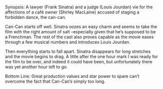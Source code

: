 Synopsis: A lawyer (Frank Sinatra) and a judge (Louis Jourdan) vie for the affections of a café owner (Shirley MacLaine) accused of staging a forbidden dance, the can-can.

Can-Can starts off well.  Sinatra oozes an easy charm and seems to take the film with the right amount of salt –especially given that he’s supposed to be a Frenchman.  The rest of the cast also proves capable as the movie eases through a few musical numbers and introduces Louis Jourdan.

Then everything starts to fall apart.  Sinatra disappears for long stretches and the movie begins to drag.  A little after the one hour mark I was ready for the film to be over, and indeed it could have been, but unfortunately there was yet another hour left to go.

Bottom Line: Great production values and star power to spare can’t overcome the fact that Can-Can’s simply too long.

